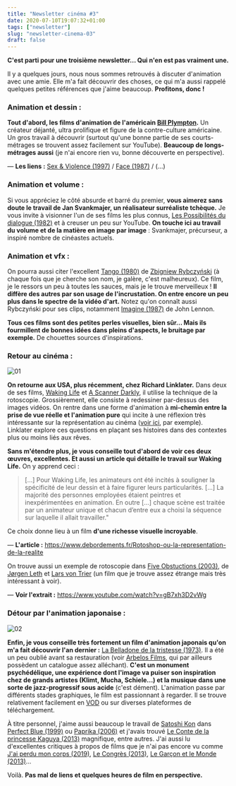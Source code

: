 ```yaml
---
title: "Newsletter cinéma #3"
date: 2020-07-10T19:07:32+01:00
tags: ["newsletter"]
slug: "newsletter-cinema-03"
draft: false
---
```


**C'est parti pour une troisième newsletter... Qui n'en est pas vraiment une.**

Il y a quelques jours, nous nous sommes retrouvés à discuter d'animation avec une amie. Elle m'a fait découvrir des choses, ce qui m'a aussi rappelé quelques petites références que j'aime beaucoup. **Profitons, donc !**

### Animation et dessin :

**Tout d'abord, les films d'animation de l'américain [Bill Plympton](https://fr.wikipedia.org/wiki/Bill_Plympton).** Un créateur déjanté, ultra prolifique et figure de la contre-culture américaine. Un gros travail à découvrir (surtout qu'une bonne partie de ses courts-métrages se trouvent assez facilement sur YouTube). **Beaucoup de longs-métrages aussi** (je n'ai encore rien vu, bonne découverte en perspective).

— **Les liens :** [Sex & Violence (1997)](https://www.youtube.com/watch?v=MBBoCyf3eIE) / [Face (1987)](https://www.youtube.com/watch?v=bpej3a7AhGI) / (...)

### Animation et volume :

Si vous appréciez le côté absurde et barré du premier, **vous aimerez sans doute le travail de Jan Svankmajer, un réalisateur surréaliste tchèque.** Je vous invite à visionner l'un de ses films les plus connus, [Les Possibilités du dialogue (1982)](https://www.youtube.com/watch?v=L-gGpWpra-g) et à creuser un peu sur YouTube. **On touche ici au travail du volume et de la matière en image par image** : Svankmajer, précurseur, a inspiré nombre de cinéastes actuels.

### Animation et vfx :

On pourra aussi citer l'excellent [Tango (1980)](https://www.youtube.com/watch?v=lo8O8lYDzIU) de [Zbigniew Rybczyński](https://fr.wikipedia.org/wiki/Zbigniew_Rybczyński) (à chaque fois que je cherche son nom, je galère, c'est malheureux). Ce film, je le ressors un peu à toutes les sauces, mais je le trouve merveilleux ! **Il diffère des autres par son usage de l'incrustation. On entre encore un peu plus dans le spectre de la vidéo d'art.** Notez qu'on connaît aussi Rybczyński pour ses clips, notamment [Imagine (1987)](https://www.youtube.com/watch?v=YVeUSxLG4NE) de John Lennon.

**Tous ces films sont des petites perles visuelles, bien sûr... Mais ils fourmillent de bonnes idées dans pleins d'aspects, le bruitage par exemple.** De chouettes sources d'inspirations.

### Retour au cinéma :

![01](/blog/2020-07-newsletter-cinema-03/01.png)

**On retourne aux USA, plus récemment, chez Richard Linklater.** Dans deux de ses films, [Waking Life](https://fr.wikipedia.org/wiki/Waking_Life) et [A Scanner Darkly](https://fr.wikipedia.org/wiki/A_Scanner_Darkly), il utilise la technique de la rotoscopie. Grossièrement, elle consiste à redessiner par-dessus des images vidéos. On rentre dans une forme d'animation à **mi-chemin entre la prise de vue réelle et l'animation pure** qui incite à une réflexion très intéressante sur la représentation au cinéma ([voir ici](https://hal-univ-paris3.archives-ouvertes.fr/hal-01852807/document), par exemple). Linklater explore ces questions en plaçant ses histoires dans des contextes plus ou moins liés aux rêves.

**Sans m'étendre plus, je vous conseille tout d'abord de voir ces deux œuvres, excellentes. Et aussi un article qui détaille le travail sur Waking Life.** On y apprend ceci :

> [...] Pour Waking Life, les animateurs ont été incités à souligner la spécificité de leur dessin et à faire figurer leurs particularités. [...] La majorité des personnes employées étaient peintres et inexpérimentées en animation. En outre [...] chaque scène est traitée par un animateur unique et chacun d’entre eux a choisi la séquence sur laquelle il allait travailler."

Ce choix donne lieu à un film **d'une richesse visuelle incroyable**.

— **L'article :** https://www.debordements.fr/Rotoshop-ou-la-representation-de-la-realite

On trouve aussi un exemple de rotoscopie dans [Five Obstuctions (2003)](https://fr.wikipedia.org/wiki/Five_Obstructions), de [Jørgen Leth](https://fr.wikipedia.org/wiki/Jørgen_Leth) et [Lars von Trier](https://fr.wikipedia.org/wiki/Lars_von_Trier) (un film que je trouve assez étrange mais très intéressant à voir).

— **Voir l'extrait :** https://www.youtube.com/watch?v=gB7xh3D2vWg

### Détour par l'animation japonaise :

![02](/blog/2020-07-newsletter-cinema-03/02.jpg)

**Enfin, je vous conseille très fortement un film d'animation japonais qu'on m'a fait découvrir l'an dernier :** [La Belladone de la tristesse (1973)](https://fr.wikipedia.org/wiki/La_Belladone_de_la_tristesse). Il a été un peu oublié avant sa restauration (voir [Arbelos Films](http://arbelosfilms.com/distribution/films/belladonna-of-sadness/), qui par ailleurs possèdent un catalogue assez alléchant). **C'est un monument psychédélique, une expérience dont l'image va puiser son inspiration chez de grands artistes (Klimt, Mucha, Schiele...) et la musique dans une sorte de jazz-progressif sous acide** (c'est dément). L'animation passe par différents stades graphiques, le film est passionnant à regarder. Il se trouve relativement facilement en [VOD](https://vod.cnc.fr/title/591141ff-6834-421b-b8e2-066a7767850e?t=Belladonna) ou sur diverses plateformes de téléchargement.

À titre personnel, j'aime aussi beaucoup le travail de [Satoshi Kon](https://fr.wikipedia.org/wiki/Satoshi_Kon) dans [Perfect Blue (1999)](https://fr.wikipedia.org/wiki/Perfect_Blue) ou [Paprika (2006)](https://fr.wikipedia.org/wiki/Paprika_(film,_2006)) et j'avais trouvé [Le Conte de la princesse Kaguya (2013)](https://fr.wikipedia.org/wiki/Le_Conte_de_la_princesse_Kaguya) magnifique, entre autres. J'ai aussi lu d'excellentes critiques à propos de films que je n'ai pas encore vu comme [J'ai perdu mon corps (2019)](https://fr.wikipedia.org/wiki/J%27ai_perdu_mon_corps), [Le Congrès (2013)](https://fr.wikipedia.org/wiki/Le_Congrès), [Le Garçon et le Monde (2013)](https://fr.wikipedia.org/wiki/Le_Garçon_et_le_Monde)...

Voilà. **Pas mal de liens et quelques heures de film en perspective.**
